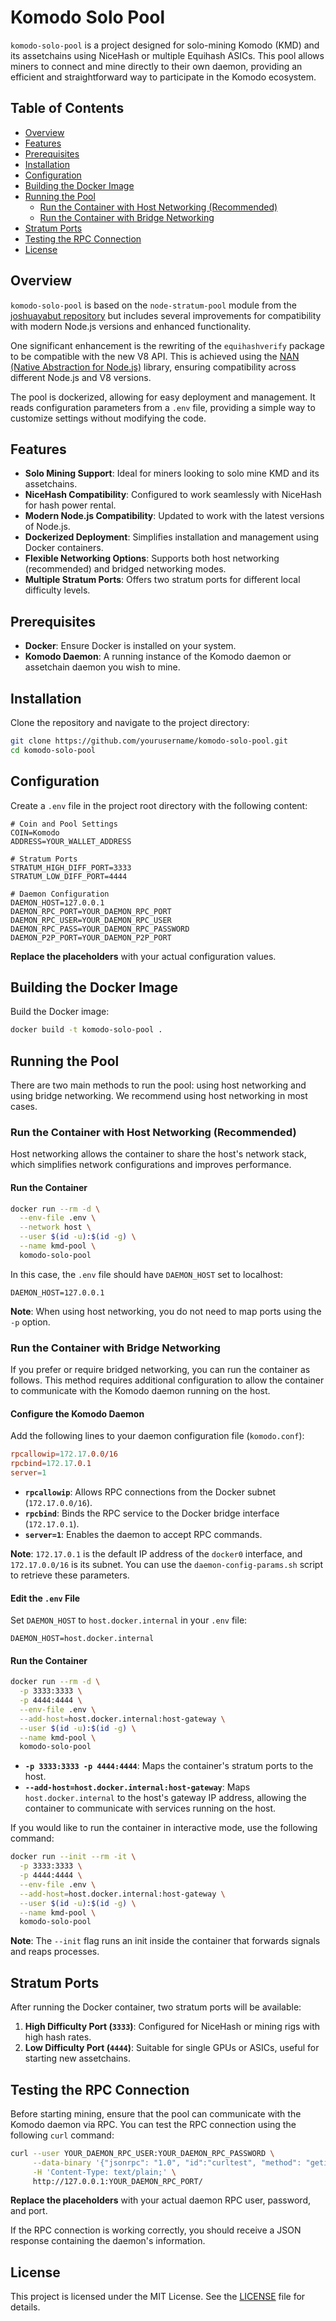 
# Komodo Solo Pool

`komodo-solo-pool` is a project designed for solo-mining Komodo (KMD) and its assetchains using NiceHash or multiple Equihash ASICs. This pool allows miners to connect and mine directly to their own daemon, providing an efficient and straightforward way to participate in the Komodo ecosystem.

## Table of Contents

- [Overview](#overview)
- [Features](#features)
- [Prerequisites](#prerequisites)
- [Installation](#installation)
- [Configuration](#configuration)
- [Building the Docker Image](#building-the-docker-image)
- [Running the Pool](#running-the-pool)
  - [Run the Container with Host Networking (Recommended)](#run-the-container-with-host-networking-recommended)
  - [Run the Container with Bridge Networking](#run-the-container-with-bridge-networking)
- [Stratum Ports](#stratum-ports)
- [Testing the RPC Connection](#testing-the-rpc-connection)
- [License](#license)

## Overview

`komodo-solo-pool` is based on the `node-stratum-pool` module from the [joshuayabut repository](https://github.com/joshuayabut/node-stratum-pool) but includes several improvements for compatibility with modern Node.js versions and enhanced functionality.

One significant enhancement is the rewriting of the `equihashverify` package to be compatible with the new V8 API. This is achieved using the [NAN (Native Abstraction for Node.js)](https://github.com/nodejs/nan) library, ensuring compatibility across different Node.js and V8 versions.

The pool is dockerized, allowing for easy deployment and management. It reads configuration parameters from a `.env` file, providing a simple way to customize settings without modifying the code.

## Features

- **Solo Mining Support**: Ideal for miners looking to solo mine KMD and its assetchains.
- **NiceHash Compatibility**: Configured to work seamlessly with NiceHash for hash power rental.
- **Modern Node.js Compatibility**: Updated to work with the latest versions of Node.js.
- **Dockerized Deployment**: Simplifies installation and management using Docker containers.
- **Flexible Networking Options**: Supports both host networking (recommended) and bridged networking modes.
- **Multiple Stratum Ports**: Offers two stratum ports for different local difficulty levels.

## Prerequisites

- **Docker**: Ensure Docker is installed on your system.
- **Komodo Daemon**: A running instance of the Komodo daemon or assetchain daemon you wish to mine.

## Installation

Clone the repository and navigate to the project directory:

```bash
git clone https://github.com/yourusername/komodo-solo-pool.git
cd komodo-solo-pool
```

## Configuration

Create a `.env` file in the project root directory with the following content:

```dotenv
# Coin and Pool Settings
COIN=Komodo
ADDRESS=YOUR_WALLET_ADDRESS

# Stratum Ports
STRATUM_HIGH_DIFF_PORT=3333
STRATUM_LOW_DIFF_PORT=4444

# Daemon Configuration
DAEMON_HOST=127.0.0.1
DAEMON_RPC_PORT=YOUR_DAEMON_RPC_PORT
DAEMON_RPC_USER=YOUR_DAEMON_RPC_USER
DAEMON_RPC_PASS=YOUR_DAEMON_RPC_PASSWORD
DAEMON_P2P_PORT=YOUR_DAEMON_P2P_PORT
```

**Replace the placeholders** with your actual configuration values.

## Building the Docker Image

Build the Docker image:

```bash
docker build -t komodo-solo-pool .
```

## Running the Pool

There are two main methods to run the pool: using host networking and using bridge networking. We recommend using host networking in most cases.

### Run the Container with Host Networking (Recommended)

Host networking allows the container to share the host's network stack, which simplifies network configurations and improves performance.

#### Run the Container

```bash
docker run --rm -d \
  --env-file .env \
  --network host \
  --user $(id -u):$(id -g) \
  --name kmd-pool \
  komodo-solo-pool
```

In this case, the `.env` file should have `DAEMON_HOST` set to localhost:

```dotenv
DAEMON_HOST=127.0.0.1
```

**Note**: When using host networking, you do not need to map ports using the `-p` option.

### Run the Container with Bridge Networking

If you prefer or require bridged networking, you can run the container as follows. This method requires additional configuration to allow the container to communicate with the Komodo daemon running on the host.

#### Configure the Komodo Daemon

Add the following lines to your daemon configuration file (`komodo.conf`):

```conf
rpcallowip=172.17.0.0/16
rpcbind=172.17.0.1
server=1
```

- **`rpcallowip`**: Allows RPC connections from the Docker subnet (`172.17.0.0/16`).
- **`rpcbind`**: Binds the RPC service to the Docker bridge interface (`172.17.0.1`).
- **`server=1`**: Enables the daemon to accept RPC commands.

**Note**: `172.17.0.1` is the default IP address of the `docker0` interface, and `172.17.0.0/16` is its subnet. You can use the `daemon-config-params.sh` script to retrieve these parameters.

#### Edit the `.env` File

Set `DAEMON_HOST` to `host.docker.internal` in your `.env` file:

```dotenv
DAEMON_HOST=host.docker.internal
```

#### Run the Container

```bash
docker run --rm -d \
  -p 3333:3333 \
  -p 4444:4444 \
  --env-file .env \
  --add-host=host.docker.internal:host-gateway \
  --user $(id -u):$(id -g) \
  --name kmd-pool \
  komodo-solo-pool
```

- **`-p 3333:3333 -p 4444:4444`**: Maps the container's stratum ports to the host.
- **`--add-host=host.docker.internal:host-gateway`**: Maps `host.docker.internal` to the host's gateway IP address, allowing the container to communicate with services running on the host.

If you would like to run the container in interactive mode, use the following command:

```bash
docker run --init --rm -it \
  -p 3333:3333 \
  -p 4444:4444 \
  --env-file .env \
  --add-host=host.docker.internal:host-gateway \
  --user $(id -u):$(id -g) \
  --name kmd-pool \
  komodo-solo-pool
```

**Note**: The `--init` flag runs an init inside the container that forwards signals and reaps processes.

## Stratum Ports

After running the Docker container, two stratum ports will be available:

1. **High Difficulty Port (`3333`)**: Configured for NiceHash or mining rigs with high hash rates.
2. **Low Difficulty Port (`4444`)**: Suitable for single GPUs or ASICs, useful for starting new assetchains.

## Testing the RPC Connection

Before starting mining, ensure that the pool can communicate with the Komodo daemon via RPC. You can test the RPC connection using the following `curl` command:

```bash
curl --user YOUR_DAEMON_RPC_USER:YOUR_DAEMON_RPC_PASSWORD \
     --data-binary '{"jsonrpc": "1.0", "id":"curltest", "method": "getinfo", "params": [] }' \
     -H 'Content-Type: text/plain;' \
     http://127.0.0.1:YOUR_DAEMON_RPC_PORT/
```

**Replace the placeholders** with your actual daemon RPC user, password, and port.

If the RPC connection is working correctly, you should receive a JSON response containing the daemon's information.

## License

This project is licensed under the MIT License. See the [LICENSE](LICENSE) file for details.
